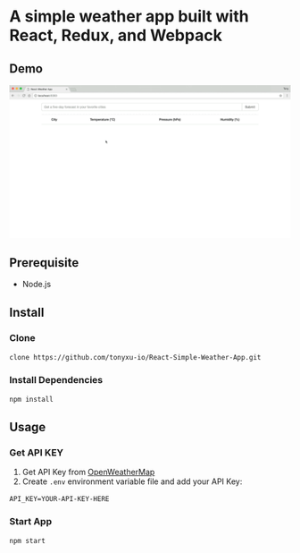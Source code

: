 # A simple weather app built with React, Redux, and Webpack

## Demo

![react-weather-app](https://github.com/tonyxu-io/storage/blob/master/react-weather-app.gif?raw=true)

## Prerequisite

* Node.js

## Install

### Clone

```shell
clone https://github.com/tonyxu-io/React-Simple-Weather-App.git
```

### Install Dependencies

```shell
npm install
```

## Usage

### Get API KEY

1. Get API Key from [OpenWeatherMap](http://openweathermap.org/api)
2. Create `.env` environment variable file and add your API Key:
  ```
  API_KEY=YOUR-API-KEY-HERE
  ```

### Start App

```shell
npm start
```
